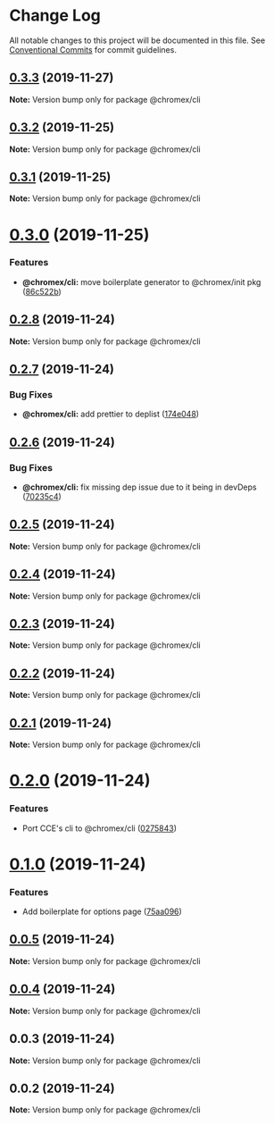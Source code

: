 # Change Log

All notable changes to this project will be documented in this file.
See [Conventional Commits](https://conventionalcommits.org) for commit guidelines.

## [0.3.3](https://github.io/bluepropane/chromex/compare/@chromex/cli@0.3.2...@chromex/cli@0.3.3) (2019-11-27)

**Note:** Version bump only for package @chromex/cli





## [0.3.2](https://github.com/bluepropane/create-chrome-extension/compare/@chromex/cli@0.3.1...@chromex/cli@0.3.2) (2019-11-25)

**Note:** Version bump only for package @chromex/cli





## [0.3.1](https://github.com/bluepropane/create-chrome-extension/compare/@chromex/cli@0.3.0...@chromex/cli@0.3.1) (2019-11-25)

**Note:** Version bump only for package @chromex/cli





# [0.3.0](https://github.com/bluepropane/create-chrome-extension/compare/@chromex/cli@0.2.8...@chromex/cli@0.3.0) (2019-11-25)


### Features

* **@chromex/cli:** move boilerplate generator to @chromex/init pkg ([86c522b](https://github.com/bluepropane/create-chrome-extension/commit/86c522b2f2c2b94d79d8f171eb5f81b6435d7569))





## [0.2.8](https://github.com/bluepropane/create-chrome-extension/compare/@chromex/cli@0.2.7...@chromex/cli@0.2.8) (2019-11-24)

**Note:** Version bump only for package @chromex/cli





## [0.2.7](https://github.com/bluepropane/create-chrome-extension/compare/@chromex/cli@0.2.6...@chromex/cli@0.2.7) (2019-11-24)


### Bug Fixes

* **@chromex/cli:** add prettier to deplist ([174e048](https://github.com/bluepropane/create-chrome-extension/commit/174e048e98ca2740c9075d1bc170a37b87ccb7f4))





## [0.2.6](https://github.com/bluepropane/create-chrome-extension/compare/@chromex/cli@0.2.5...@chromex/cli@0.2.6) (2019-11-24)


### Bug Fixes

* **@chromex/cli:** fix missing dep issue due to it being in devDeps ([70235c4](https://github.com/bluepropane/create-chrome-extension/commit/70235c47f313be5b4ee8c1f911cd8d335fe800b7))





## [0.2.5](https://github.com/bluepropane/create-chrome-extension/compare/@chromex/cli@0.2.4...@chromex/cli@0.2.5) (2019-11-24)

**Note:** Version bump only for package @chromex/cli





## [0.2.4](https://github.com/bluepropane/create-chrome-extension/compare/@chromex/cli@0.2.3...@chromex/cli@0.2.4) (2019-11-24)

**Note:** Version bump only for package @chromex/cli





## [0.2.3](https://github.com/bluepropane/create-chrome-extension/compare/@chromex/cli@0.2.2...@chromex/cli@0.2.3) (2019-11-24)

**Note:** Version bump only for package @chromex/cli





## [0.2.2](https://github.com/bluepropane/create-chrome-extension/compare/@chromex/cli@0.2.1...@chromex/cli@0.2.2) (2019-11-24)

**Note:** Version bump only for package @chromex/cli





## [0.2.1](https://github.com/bluepropane/create-chrome-extension/compare/@chromex/cli@0.2.0...@chromex/cli@0.2.1) (2019-11-24)

**Note:** Version bump only for package @chromex/cli





# [0.2.0](https://github.com/bluepropane/create-chrome-extension/compare/@chromex/cli@0.1.0...@chromex/cli@0.2.0) (2019-11-24)


### Features

* Port CCE's cli to @chromex/cli ([0275843](https://github.com/bluepropane/create-chrome-extension/commit/027584397d26c44e3cf9c0ddeb2c9e8a98ce5112))





# [0.1.0](https://github.com/bluepropane/create-chrome-extension/compare/@chromex/cli@0.0.6...@chromex/cli@0.1.0) (2019-11-24)


### Features

* Add boilerplate for options page ([75aa096](https://github.com/bluepropane/create-chrome-extension/commit/75aa09649bfc945acde7991438f2d46f933bd385))





## [0.0.5](https://github.com/bluepropane/create-chrome-extension/compare/@chromex/cli@0.0.4...@chromex/cli@0.0.5) (2019-11-24)

**Note:** Version bump only for package @chromex/cli





## [0.0.4](https://github.com/bluepropane/create-chrome-extension/compare/@chromex/cli@0.0.3...@chromex/cli@0.0.4) (2019-11-24)

**Note:** Version bump only for package @chromex/cli





## 0.0.3 (2019-11-24)

**Note:** Version bump only for package @chromex/cli





## 0.0.2 (2019-11-24)

**Note:** Version bump only for package @chromex/cli
